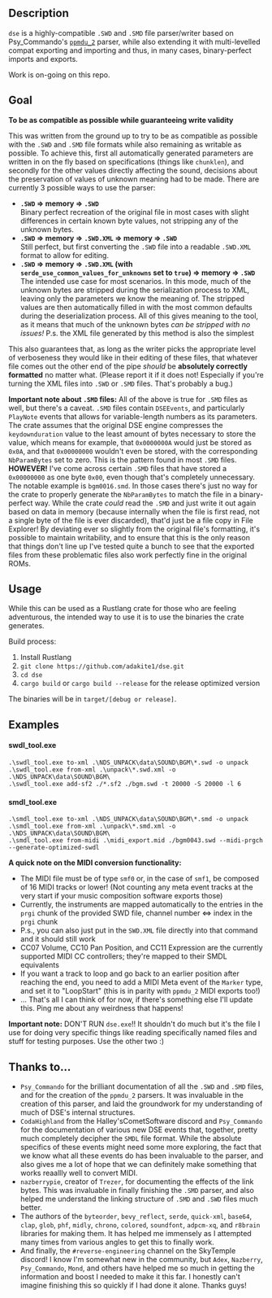 ## Description

`dse` is a highly-compatible `.SWD` and `.SMD` file parser/writer based on Psy_Commando's [`ppmdu_2`](https://github.com/PsyCommando/ppmdu_2) parser, while also extending it with multi-levelled compat exporting and importing and thus, in many cases, binary-perfect imports and exports.

Work is on-going on this repo.

## Goal

**To be as compatible as possible while guaranteeing write validity**

This was written from the ground up to try to be as compatible as possible with the `.SWD` and `.SMD` file formats while also remaining as writable as possible. To achieve this, first all automatically generated parameters are written in on the fly based on specifications (things like `chunklen`), and secondly for the other values directly affecting the sound, decisions about the preservation of values of unknown meaning had to be made. There are currently 3 possible ways to use the parser:
- **`.SWD` => memory => `.SWD`**<br/>
Binary perfect recreation of the original file in most cases with slight differences in certain known byte values, not stripping any of the unknown bytes.
- **`.SWD` => memory => `.SWD.XML` => memory => `.SWD`**<br/>
Still perfect, but first converting the `.SWD` file into a readable `.SWD.XML` format to allow for editing.
- **`.SWD` => memory => `.SWD.XML` (with `serde_use_common_values_for_unknowns` set to `true`) => memory => `.SWD`**<br/>
The intended use case for most scenarios. In this mode, much of the unknown bytes are stripped during the serialization process to XML, leaving only the parameters we know the meaning of. The stripped values are then automatically filled in with the most common defaults during the deserialization process. All of this gives meaning to the tool, as it means that much of the unknown bytes *can be stripped with no issues!*
P.s. the XML file generated by this method is also the simplest

This also guarantees that, as long as the writer picks the appropriate level of verboseness they would like in their editing of these files, that whatever file comes out the other end of the pipe *should* be **absolutely correctly formatted** no matter what. (Please report it if it does not! Especially if you're turning the XML files into `.SWD` or `.SMD` files. That's probably a bug.)

**Important note about `.SMD` files:** All of the above is true for `.SMD` files as well, but there's a caveat. `.SMD` files contain `DSEEvents`, and particularly `PlayNote` events that allows for variable-length numbers as its parameters. The crate assumes that the original DSE engine compresses the `keydownduration` value to the least amount of bytes necessary to store the value, which means for example, that `0x0000000A` would just be stored as `0x0A`, and that `0x00000000` wouldn't even be stored, with the corresponding `NbParamBytes` set to zero. This is the pattern found in most `.SMD` files. **HOWEVER!** I've come across certain `.SMD` files that have stored a `0x00000000` as one byte `0x00`, even though that's completely unnecessary. The notable example is `bgm0016.smd`. In those cases there's just no way for the crate to properly generate the `NbParamBytes` to match the file in a binary-perfect way. While the crate *could* read the `.SMD` and just write it out again based on data in memory (because internally when the file is first read, not a single byte of the file is ever discarded), that'd just be a file copy in File Explorer! By deviating ever so slightly from the original file's formatting, it's possible to maintain writability, and to ensure that this is the only reason that things don't line up I've tested quite a bunch to see that the exported files from these problematic files also work perfectly fine in the original ROMs.

## Usage

While this can be used as a Rustlang crate for those who are feeling adventurous, the intended way to use it is to use the binaries the crate generates.

Build process:
1. Install Rustlang
2. `git clone https://github.com/adakite1/dse.git`
3. `cd dse`
4. `cargo build` or `cargo build --release` for the release optimized version

The binaries will be in `target/[debug or release]`.

## Examples

#### swdl_tool.exe
`.\swdl_tool.exe to-xml .\NDS_UNPACK\data\SOUND\BGM\*.swd -o unpack`<br/>
`.\swdl_tool.exe from-xml .\unpack\*.swd.xml -o .\NDS_UNPACK\data\SOUND\BGM\`<br/>
`.\swdl_tool.exe add-sf2 ./*.sf2 ./bgm.swd -t 20000 -S 20000 -l 6`

#### smdl_tool.exe
`.\smdl_tool.exe to-xml .\NDS_UNPACK\data\SOUND\BGM\*.smd -o unpack`<br/>
`.\smdl_tool.exe from-xml .\unpack\*.smd.xml -o .\NDS_UNPACK\data\SOUND\BGM\`<br/>
`.\smdl_tool.exe from-midi .\midi_export.mid ./bgm0043.swd --midi-prgch --generate-optimized-swdl`

**A quick note on the MIDI conversion functionality:**
- The MIDI file must be of type `smf0` or, in the case of `smf1`, be composed of 16 MIDI tracks or lower! (Not counting any meta event tracks at the very start if your music composition software exports those)
- Currently, the instruments are mapped automatically to the entries in the `prgi` chunk of the provided SWD file, channel number <=> index in the `prgi` chunk
- P.s., you can also just put in the `SWD.XML` file directly into that command and it should still work
- CC07 Volume, CC10 Pan Position, and CC11 Expression are the currently supported MIDI CC controllers; they're mapped to their SMDL equivalents
- If you want a track to loop and go back to an earlier position after reaching the end, you need to add a MIDI Meta event of the `Marker` type, and set it to "LoopStart" (this is in parity with `ppmdu_2` MIDI exports too!)
- ... That's all I can think of for now, if there's something else I'll update this. Ping me about any weirdness that happens!

**Important note:** DON'T RUN `dse.exe`!! It shouldn't do much but it's the file I use for doing very specific things like reading specifically named files and stuff for testing purposes. Use the other two :)

## Thanks to...
- `Psy_Commando` for the brilliant documentation of all the `.SWD` and `.SMD` files, and for the creation of the `ppmdu_2` parsers. It was invaluable in the creation of this parser, and laid the groundwork for my understanding of much of DSE's internal structures.
- `CodaHighland` from the Halley'sCometSoftware discord and `Psy_Commando` for the documentation of various new DSE events that, together, pretty much completely decipher the `SMDL` file format. While the absolute specifics of these events might need some more exploring, the fact that we know what all these events do has been invaluable to the parser, and also gives me a lot of hope that we can definitely make something that works reaallly well to convert MIDI.
- `nazberrypie`, creator of `Trezer`, for documenting the effects of the link bytes. This was invaluable in finally finishing the `.SMD` parser, and also helped me understand the linking structure of `.SMD` and `.SWD` files much better.
- The authors of the `byteorder`, `bevy_reflect`, `serde`, `quick-xml`, `base64`, `clap`, `glob`, `phf`, `midly`, `chrono`, `colored`, `soundfont`, `adpcm-xq`, and `r8brain` libraries for making them. It has helped me immensely as I attempted many times from various angles to get this to finally work.
- And finally, the `#reverse-engineering` channel on the SkyTemple discord! I know I'm somewhat new in the community, but `Adex`, `Nazberry`, `Psy_Commando`, `Mond`, and others have helped me so much in getting the information and boost I needed to make it this far. I honestly can't imagine finishing this so quickly if I had done it alone. Thanks guys!
